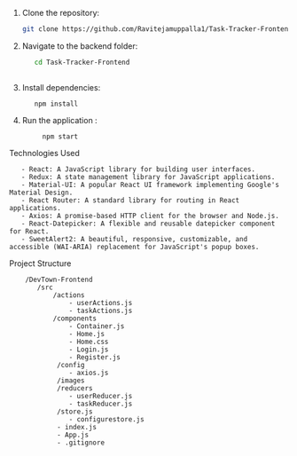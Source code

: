 1. Clone the repository:
   ```bash
   git clone https://github.com/Ravitejamuppalla1/Task-Tracker-Frontend.git

2. Navigate to the backend folder:
   ```bash
      cd Task-Tracker-Frontend
  
3. Install dependencies:
     
          npm install
4. Run the application :
       
            npm start
            
Technologies Used
       
       - React: A JavaScript library for building user interfaces.
       - Redux: A state management library for JavaScript applications.
       - Material-UI: A popular React UI framework implementing Google's Material Design.
       - React Router: A standard library for routing in React applications.
       - Axios: A promise-based HTTP client for the browser and Node.js.
       - React-Datepicker: A flexible and reusable datepicker component for React.
       - SweetAlert2: A beautiful, responsive, customizable, and accessible (WAI-ARIA) replacement for JavaScript's popup boxes.

Project Structure

        /DevTown-Frontend
           /src
               /actions
                   - userActions.js
                   - taskActions.js
               /components
                   - Container.js
                   - Home.js
                   - Home.css
                   - Login.js
                   - Register.js
                /config
                   - axios.js
                /images
                /reducers
                   - userReducer.js
                   - taskReducer.js
                /store.js
                   - configurestore.js
                - index.js
                - App.js
                - .gitignore
 

  
     
   
  
   
